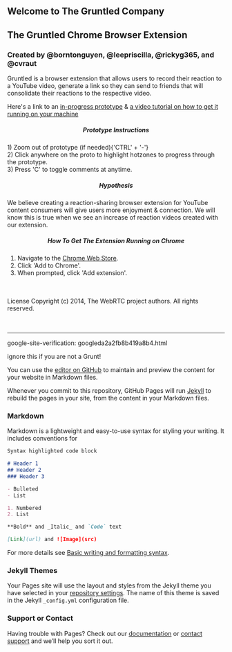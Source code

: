 ## Welcome to The Gruntled Company
## The Gruntled Chrome Browser Extension
### Created by @borntonguyen, @leepriscilla, @rickyg365, and @cvraut


Gruntled is a browser extension that allows users to record their reaction to a YouTube video, generate a link so they can send to friends that will consolidate their reactions to the respective video.


Here's a link to an [in-progress prototype](https://invis.io/6812JG27S2X3#/465300953_Base)
& [a video tutorial on how to get it running on your machine](https://streamable.com/1552os)

<h5 align="center">  Prototype Instructions </h5>
1) Zoom out of prototype (if needed){'CTRL' + '-'} <br>
2) Click anywhere on the proto to highlight hotzones to progress through the prototype. <br>
3) Press 'C' to toggle comments at anytime.


<h5 align="center">  Hypothesis </h5>

We believe creating a reaction-sharing browser extension for YouTube content consumers will give users more enjoyment & connection.
We will know this is true when we see an increase of reaction videos created with our extension.


<h5 align="center"> How To Get The Extension Running on Chrome </h5>  

1) Navigate to the [Chrome Web Store](https://chrome.google.com/webstore/detail/gruntled/dkhcgpdaldldgnjmenbiclfjlgaikdbh/related). <br>
2) Click 'Add to Chrome'. <br>
3) When prompted, click 'Add extension'. <br>


<br>
<br>
License 
Copyright (c) 2014, The WebRTC project authors. All rights reserved.









<br>
<br>
<br>






---
google-site-verification: googleda2a2fb8b419a8b4.html

<meta name="google-site-verification" content="gk2Thwy0rBz1Kln223kRgEuh45I-eG7xxlf5OFOI5lg" />

ignore this if you are not a Grunt!

You can use the [editor on GitHub](https://github.com/the-gruntled-company/Gruntled/edit/gh-pages/index.md) to maintain and preview the content for your website in Markdown files.

Whenever you commit to this repository, GitHub Pages will run [Jekyll](https://jekyllrb.com/) to rebuild the pages in your site, from the content in your Markdown files.

### Markdown

Markdown is a lightweight and easy-to-use syntax for styling your writing. It includes conventions for

```markdown
Syntax highlighted code block

# Header 1
## Header 2
### Header 3

- Bulleted
- List

1. Numbered
2. List

**Bold** and _Italic_ and `Code` text

[Link](url) and ![Image](src)
```

For more details see [Basic writing and formatting syntax](https://docs.github.com/en/github/writing-on-github/getting-started-with-writing-and-formatting-on-github/basic-writing-and-formatting-syntax).

### Jekyll Themes

Your Pages site will use the layout and styles from the Jekyll theme you have selected in your [repository settings](https://github.com/borntonguyen/Gruntled/settings/pages). The name of this theme is saved in the Jekyll `_config.yml` configuration file.

### Support or Contact

Having trouble with Pages? Check out our [documentation](https://docs.github.com/categories/github-pages-basics/) or [contact support](https://support.github.com/contact) and we’ll help you sort it out.
